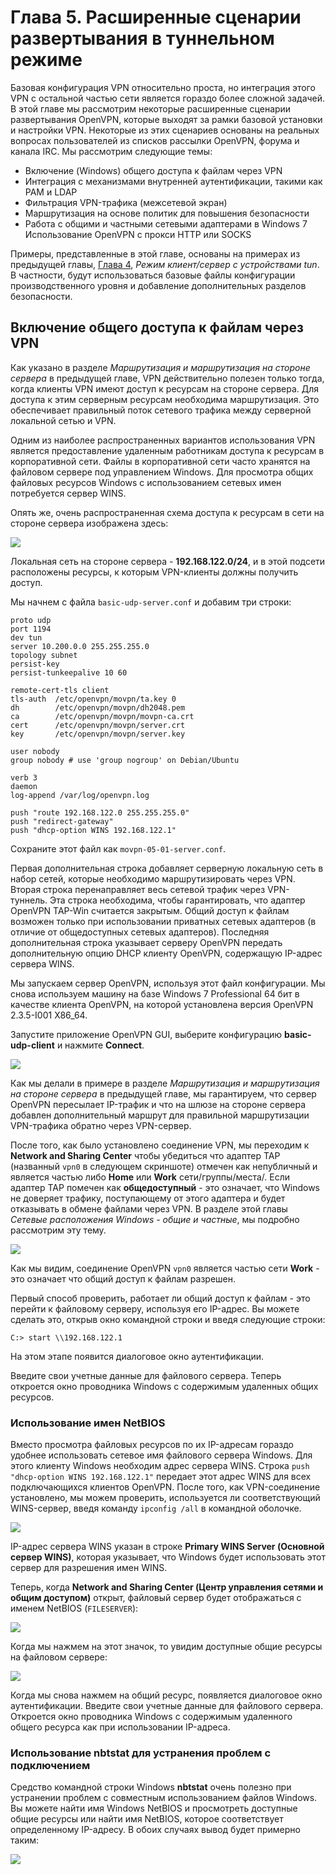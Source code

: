 # Глава 5. Расширенные сценарии развертывания в туннельном режиме

Базовая конфигурация VPN относительно проста, но интеграция этого VPN с остальной частью сети является гораздо более сложной задачей. В этой главе мы рассмотрим некоторые расширенные сценарии развертывания OpenVPN, которые выходят за рамки базовой установки и настройки VPN. Некоторые из этих сценариев основаны на реальных вопросах пользователей из списков рассылки OpenVPN, форума и канала IRC. Мы рассмотрим следующие темы:

* Включение (Windows) общего доступа к файлам через VPN
* Интеграция с механизмами внутренней аутентификации, такими как PAM и LDAP
* Фильтрация VPN-трафика (межсетевой экран)
* Маршрутизация на основе политик для повышения безопасности
* Работа с общими и частными сетевыми адаптерами в Windows 7 Использование OpenVPN с прокси HTTP или SOCKS

Примеры, представленные в этой главе, основаны на примерах из предыдущей главы, [Глава 4](chapter-04.md), _Режим клиент/сервер с устройствами tun_. В частности, будут использоваться базовые файлы конфигурации производственного уровня и добавление дополнительных разделов безопасности.

## Включение общего доступа к файлам через VPN

Как указано в разделе _Маршрутизация и маршрутизация на стороне сервера_ в предыдущей главе, VPN действительно полезен только тогда, когда клиенты VPN имеют доступ к ресурсам на стороне сервера. Для доступа к этим серверным ресурсам необходима маршрутизация. Это обеспечивает правильный поток сетевого трафика между серверной локальной сетью и VPN.

Одним из наиболее распространенных вариантов использования VPN является предоставление удаленным работникам доступа к ресурсам в корпоративной сети. Файлы в корпоративной сети часто хранятся на файловом сервере под управлением Windows. Для просмотра общих файловых ресурсов Windows с использованием сетевых имен потребуется сервер WINS.

Опять же, очень распространенная схема доступа к ресурсам в сети на стороне сервера изображена здесь:

![](pics/pic5-1.png)

Локальная сеть на стороне сервера - **192.168.122.0/24**, и в этой подсети расположены ресурсы, к которым VPN-клиенты должны получить доступ.

Мы начнем с файла `basic-udp-server.conf` и добавим три строки:

```
proto udp
port 1194
dev tun
server 10.200.0.0 255.255.255.0
topology subnet
persist-key
persist-tunkeepalive 10 60

remote-cert-tls client
tls-auth  /etc/openvpn/movpn/ta.key 0
dh        /etc/openvpn/movpn/dh2048.pem
ca        /etc/openvpn/movpn/movpn-ca.crt
cert      /etc/openvpn/movpn/server.crt
key       /etc/openvpn/movpn/server.key

user nobody
group nobody # use 'group nogroup' on Debian/Ubuntu

verb 3
daemon
log-append /var/log/openvpn.log

push "route 192.168.122.0 255.255.255.0"
push "redirect-gateway"
push "dhcp-option WINS 192.168.122.1"
```

Сохраните этот файл как `movpn-05-01-server.conf`.

Первая дополнительная строка добавляет серверную локальную сеть в набор сетей, которые необходимо маршрутизировать через VPN. Вторая строка перенаправляет весь сетевой трафик через VPN-туннель. Эта строка необходима, чтобы гарантировать, что адаптер OpenVPN TAP-Win считается закрытым. Общий доступ к файлам возможен только при использовании приватных сетевых адаптеров (в отличие от общедоступных сетевых адаптеров). Последняя дополнительная строка указывает серверу OpenVPN передать дополнительную опцию DHCP клиенту OpenVPN, содержащую IP-адрес сервера WINS.

Мы запускаем сервер OpenVPN, используя этот файл конфигурации. Мы снова используем машину на базе Windows 7 Professional 64 бит в качестве клиента OpenVPN, на которой установлена версия OpenVPN 2.3.5-I001 X86_64.

Запустите приложение OpenVPN GUI, выберите конфигурацию **basic-udp-client** и нажмите **Connect**.

![](pics/pic5-2.png)

Как мы делали в примере в разделе _Маршрутизация и маршрутизация на стороне сервера_ в предыдущей главе, мы гарантируем, что сервер OpenVPN пересылает IP-трафик и что на шлюзе на стороне сервера добавлен дополнительный маршрут для правильной маршрутизации VPN-трафика обратно через VPN-сервер.

После того, как было установлено соединение VPN, мы переходим к **Network and Sharing Center** чтобы убедиться что адаптер TAP (названный `vpn0` в следующем скриншоте) отмечен как непубличный и является частью либо **Home** или **Work** сети/группы/места/. Если адаптер TAP помечен как **общедоступный** - это означает, что Windows не доверяет трафику, поступающему от этого адаптера и будет отказывать в обмене файлами через VPN. В разделе этой главы _Сетевые расположения Windows - общие и частные_, мы подробно рассмотрим эту тему.

![](pics/pic5-3.png)

Как мы видим, соединение OpenVPN `vpn0` является частью сети **Work** - это означает что общий доступ к файлам разрешен.

Первый способ проверить, работает ли общий доступ к файлам - это перейти к файловому серверу, используя его IP-адрес. Вы можете сделать это, открыв окно командной строки и введя следующие строки:

```
C:> start \\192.168.122.1
```

На этом этапе появится диалоговое окно аутентификации.

Введите свои учетные данные для файлового сервера. Теперь откроется окно проводника Windows с содержимым удаленных общих ресурсов.

### Использование имен NetBIOS

Вместо просмотра файловых ресурсов по их IP-адресам гораздо удобнее использовать сетевое имя файлового сервера Windows. Для этого клиенту Windows необходим адрес сервера WINS. Строка `push "dhcp-option WINS 192.168.122.1"` передает этот адрес WINS для всех подключающихся клиентов OpenVPN. После того, как VPN-соединение установлено, мы можем проверить, используется ли соответствующий WINS-сервер, введя команду `ipconfig /all` в командной оболочке.

![](pics/pic5-4.png)

IP-адрес сервера WINS указан в строке **Primary WINS Server (Основной сервер WINS)**, которая указывает, что Windows будет использовать этот сервер для разрешения имен WINS.

Теперь, когда **Network and Sharing Center (Центр управления сетями и общим доступом)** открыт, файловый сервер будет отображаться с именем NetBIOS (`FILESERVER`):

![](pics/pic5-5.png)

Когда мы нажмем на этот значок, то увидим доступные общие ресурсы на файловом сервере:

![](pics/pic5-6.png)

Когда мы снова нажмем на общий ресурс, появляется диалоговое окно аутентификации. Введите свои учетные данные для файлового сервера. Откроется окно проводника Windows с содержимым удаленного общего ресурса как при использовании IP-адреса.

### Использование nbtstat для устранения проблем с подключением

Средство командной строки Windows **nbtstat** очень полезно при устранении проблем с совместным использованием файлов Windows. Вы можете найти имя Windows NetBIOS и просмотреть доступные общие ресурсы или найти имя NetBIOS, которое соответствует определенному IP-адресу. В обоих случаях вывод будет примерно таким:

![](pics/pic5-7.png)
